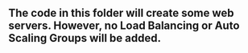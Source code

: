 ## The code in this folder will create some web servers. However, no Load Balancing or Auto Scaling Groups will be added.
